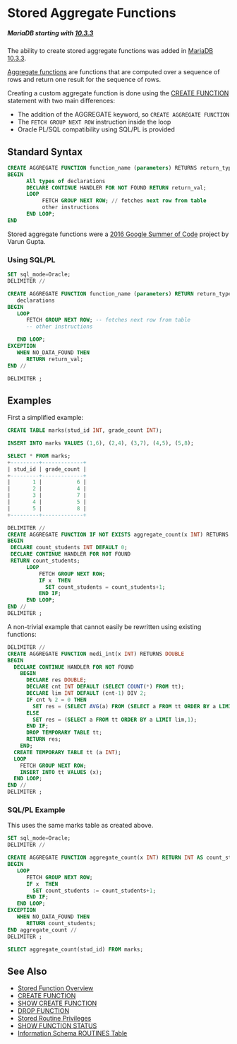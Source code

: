 # Stored Aggregate Functions

##### MariaDB starting with [10.3.3](/kb/en/mariadb-1033-release-notes/)

The ability to create stored aggregate functions was added in [MariaDB 10.3.3](/kb/en/mariadb-1033-release-notes/).

[Aggregate functions](/built-in-functions/aggregate-functions) are functions that are computed over a sequence of rows and return one result for the sequence of rows.

Creating a custom aggregate function is done using the [CREATE FUNCTION](/sql-statements-structure/sql-statements/data-definition/create/create-function) statement with two main differences:

- The addition of the AGGREGATE keyword, so `CREATE AGGREGATE FUNCTION`
- The `FETCH GROUP NEXT ROW` instruction inside the loop
- Oracle PL/SQL compatibility using SQL/PL is provided

## Standard Syntax

```sql
CREATE AGGREGATE FUNCTION function_name (parameters) RETURNS return_type
BEGIN
      All types of declarations
      DECLARE CONTINUE HANDLER FOR NOT FOUND RETURN return_val;
      LOOP
           FETCH GROUP NEXT ROW; // fetches next row from table
           other instructions
      END LOOP;
END
```

Stored aggregate functions were a [2016 Google Summer of Code](/kb/en/google-summer-of-code-2016/) project by Varun Gupta.

### Using SQL/PL

```sql
SET sql_mode=Oracle;
DELIMITER //

CREATE AGGREGATE FUNCTION function_name (parameters) RETURN return_type
   declarations
BEGIN
   LOOP
      FETCH GROUP NEXT ROW; -- fetches next row from table
      -- other instructions

   END LOOP;
EXCEPTION
   WHEN NO_DATA_FOUND THEN
      RETURN return_val;
END //

DELIMITER ;
```

## Examples

First a simplified example:

```sql
CREATE TABLE marks(stud_id INT, grade_count INT);

INSERT INTO marks VALUES (1,6), (2,4), (3,7), (4,5), (5,8);

SELECT * FROM marks;
+---------+-------------+
| stud_id | grade_count |
+---------+-------------+
|       1 |           6 |
|       2 |           4 |
|       3 |           7 |
|       4 |           5 |
|       5 |           8 |
+---------+-------------+

DELIMITER //
CREATE AGGREGATE FUNCTION IF NOT EXISTS aggregate_count(x INT) RETURNS INT
BEGIN
 DECLARE count_students INT DEFAULT 0;
 DECLARE CONTINUE HANDLER FOR NOT FOUND
 RETURN count_students;
      LOOP
          FETCH GROUP NEXT ROW;
          IF x  THEN
            SET count_students = count_students+1;
          END IF;
      END LOOP;
END //
DELIMITER ;
```

A non-trivial example that cannot easily be rewritten using existing functions:

```sql
DELIMITER //
CREATE AGGREGATE FUNCTION medi_int(x INT) RETURNS DOUBLE
BEGIN
  DECLARE CONTINUE HANDLER FOR NOT FOUND
    BEGIN
      DECLARE res DOUBLE;
      DECLARE cnt INT DEFAULT (SELECT COUNT(*) FROM tt);
      DECLARE lim INT DEFAULT (cnt-1) DIV 2;
      IF cnt % 2 = 0 THEN
        SET res = (SELECT AVG(a) FROM (SELECT a FROM tt ORDER BY a LIMIT lim,2) ttt);
      ELSE
        SET res = (SELECT a FROM tt ORDER BY a LIMIT lim,1);
      END IF;
      DROP TEMPORARY TABLE tt;
      RETURN res;
    END;
  CREATE TEMPORARY TABLE tt (a INT);
  LOOP
    FETCH GROUP NEXT ROW;
    INSERT INTO tt VALUES (x);
  END LOOP;
END //
DELIMITER ;
```

### SQL/PL Example

This uses the same marks table as created above.

```sql
SET sql_mode=Oracle;
DELIMITER //

CREATE AGGREGATE FUNCTION aggregate_count(x INT) RETURN INT AS count_students INT DEFAULT 0;
BEGIN
   LOOP
      FETCH GROUP NEXT ROW;
      IF x  THEN
        SET count_students := count_students+1;
      END IF;
   END LOOP;
EXCEPTION
   WHEN NO_DATA_FOUND THEN
      RETURN count_students;
END aggregate_count //
DELIMITER ;

SELECT aggregate_count(stud_id) FROM marks;
```

## See Also

- [Stored Function Overview](/programming-customizing-mariadb/stored-routines/stored-functions/stored-function-overview)
- [CREATE FUNCTION](/sql-statements-structure/sql-statements/data-definition/create/create-function)
- [SHOW CREATE FUNCTION](/sql-statements-structure/sql-statements/administrative-sql-statements/show/show-create-function)
- [DROP FUNCTION](/programming-customizing-mariadb/stored-routines/stored-functions/drop-function)
- [Stored Routine Privileges](/programming-customizing-mariadb/stored-routines/stored-functions/stored-routine-privileges)
- [SHOW FUNCTION STATUS](/sql-statements-structure/sql-statements/administrative-sql-statements/show/show-function-status)
- [Information Schema ROUTINES Table](/sql-statements-structure/sql-statements/administrative-sql-statements/system-tables/information-schema/information-schema-tables/information-schema-routines-table)